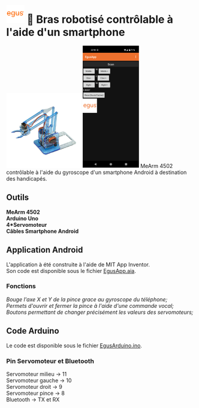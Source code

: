# ![plot](./Pictures/egus48.png) 🦾 Bras robotisé contrôlable à l'aide d'un smartphone
![plot](./Pictures/MeArm4502.png) ![plot](./Pictures/screenapp.png)  MeArm 4502 contrôlable à l'aide du gyroscope d'un smartphone Android à destination des handicapés.
## Outils
**MeArm 4502  
Arduino Uno  
4*Servomoteur  
Câbles
Smartphone Android**
## Application Android
L'application à été construite à l'aide de MIT App Inventor.  
Son code est disponible sous le fichier [EgusApp.aia](https://github.com/codeugo/egus/blob/main/EgusApp.aia).
### Fonctions
*Bouge l'axe X et Y de la pince grace au gyroscope du téléphone;  
Permets d'ouvrir et fermer la pince à l'aide d'une commande vocal;  
Boutons permettant de changer précisément les valeurs des servomoteurs;*
## Code Arduino
Le code est disponible sous le fichier [EgusArduino.ino](https://github.com/codeugo/egus/blob/main/EgusArduino.ino).
### Pin Servomoteur et Bluetooth
Servomoteur milieu -> 11  
Servomoteur gauche -> 10  
Servomoteur droit -> 9  
Servomoteur pince -> 8  
Bluetooth -> TX et RX  
